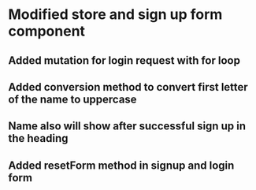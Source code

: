 # Modified store and sign up form component

## Added mutation for login request with for loop

## Added conversion method to convert first letter of the name to uppercase

## Name also will show after successful sign up in the heading

## Added resetForm method in signup and login form